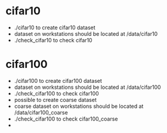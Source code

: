 # cifar10
- ./cifar10 to create cifar10 dataset
- dataset on workstations should be located at /data/cifar10
- ./check_cifar10 to check cifar10

# cifar100
- ./cifar100 to create cifar100 dataset
- dataset on workstations should be located at /data/cifar100
- ./check_cifar100 to check cifar100
- possible to create coarse dataset
- coarse dataset on workstations should be located at /data/cifar100_coarse
- ./check_cifar100 to check cifar100_coarse
- 
